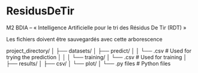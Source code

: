 # ResidusDeTir
M2 BDIA – « Intelligence Artificielle pour le tri des Résidus De Tir (RDT) » 

Les fichiers doivent être sauvegardés avec cette arborescence

project_directory/
│
├── datasets/
│   ├── predict/
│   │   └── .csv          # Used for trying the prediction
│   │
│   └── training/
│       └── .csv          # Used for training
│
├── results/
│   ├── csv/
│   └── plot/
│
└── .py files              # Python files
